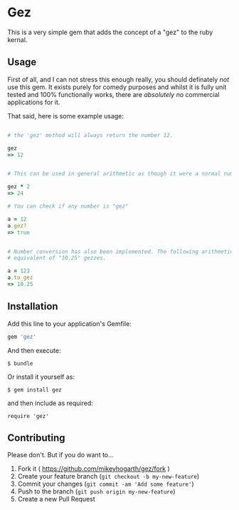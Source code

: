 # Gez

This is a very simple gem that adds the concept of a "gez" to the ruby kernal.



## Usage

First of all, and I can not stress this enough really, you should definately *not* use this gem. It exists purely for comedy purposes and 
whilst it is fully unit tested and 100% functionally works, there are *absolutely no* commercial applications for it.

That said, here is some example usage:

```ruby

# the 'gez' method will always return the number 12. 

gez
=> 12


# This can be used in general arithmetic as though it were a normal numeric type

gez * 2
=> 24

# You can check if any number is "gez"

a = 12
a.gez?
=> true


# Number conversion has also been implemented. The following arithmetic demonstrates that 123 is the 
# equivalent of "10.25" gezzes.

a = 123
a.to_gez
=> 10.25


```


## Installation

Add this line to your application's Gemfile:

```ruby
gem 'gez'
```

And then execute:

    $ bundle

Or install it yourself as:

    $ gem install gez

and then include as required:

    require 'gez'

## Contributing

Please don't. But if you do want to...

1. Fork it ( https://github.com/mikeyhogarth/gez/fork )
2. Create your feature branch (`git checkout -b my-new-feature`)
3. Commit your changes (`git commit -am 'Add some feature'`)
4. Push to the branch (`git push origin my-new-feature`)
5. Create a new Pull Request

